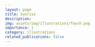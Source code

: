 ```yaml
---
layout: page
title: Sunrise
description: 
img: assets/img/illustrations/foosh.png
importance: 1
category: illustrations
related_publications: false
---
```



